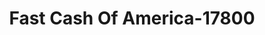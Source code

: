 ---
f_zip-code: 54403
f_state-code: WI
title: Fast Cash Of America-17800
f_phone: 715-849-5606
f_city-only: Wausau
f_address: 308 Grand Ave Lowr Wausau
f_location-unique-id: '17800'
slug: fast-cash-of-america-17800
updated-on: '2024-05-30T13:46:58.046Z'
created-on: '2024-05-30T13:36:59.803Z'
published-on: '2024-05-30T13:54:32.469Z'
f_city-state: cms/city/wausau-wi.md
f_company: cms/company/fast-cash-of-america.md
f_state: cms/state/wisconsin.md
layout: '[payday-loan].html'
tags: payday-loan
---